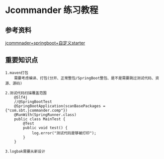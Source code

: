 # Jcommander 练习教程

## 参考资料

[jcommnader+springboot+自定义starter](https://github.com/rupert-madden-abbott/jcommander-spring-boot-starter)

## 重要知识点

```textmate
1.maven打包
    需要考虑编译、打包(分开、正常整包/SpringBoot整包、是不是需要跳过测试代码、资源、源码)

2.测试代码扫描覆盖范围
    @Slf4j
    //@SpringBootTest
    @SpringBootApplication(scanBasePackages = {"com.sbt.jcommander.comp"})
    @RunWith(SpringRunner.class)
    public class MainTest {
        @Test
        public void test() {
            log.error("测试代码是够被打印");
        }
    }

3.logbak需要从新设计
    
```